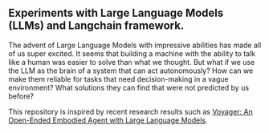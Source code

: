 ## Experiments with Large Language Models (LLMs) and Langchain framework.

The advent of Large Language Models with impressive abilities has made all of us
super excited. It seems that building a machine with the ability to talk like a 
human was easier to solve than what we thought. But what if we use the LLM as 
the brain of a system that can act autonomously? How can we make them reliable for
tasks that need decision-making in a vague environment? What solutions they can 
find that were not predicted by us before?

This repository is inspired by recent research results such as [Voyager: An Open-Ended 
Embodied Agent with Large Language Models](https://github.com/MineDojo/Voyager).